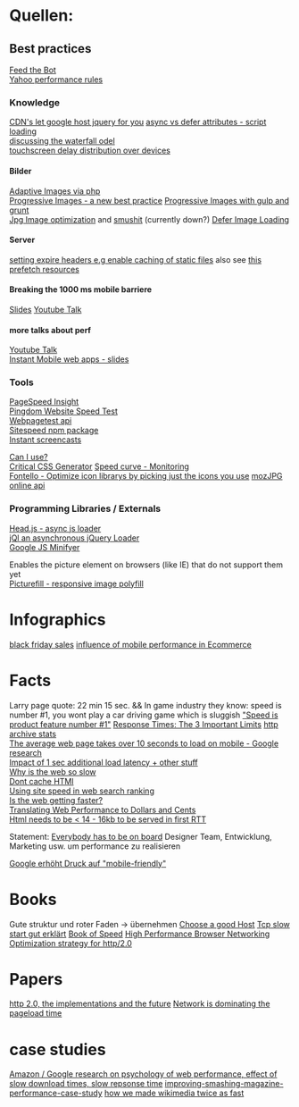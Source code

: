 # Quellen:

## Best practices

[Feed the Bot](http://www.feedthebot.com/)  
[Yahoo performance rules](https://developer.yahoo.com/performance/rules.html)  


### Knowledge

[CDN's let google host jquery for you](http://encosia.com/3-reasons-why-you-should-let-google-host-jquery-for-you/)
[async vs defer attributes - script loading](http://www.growingwiththeweb.com/2014/02/async-vs-defer-attributes.html)  
[discussing the waterfall odel](http://calendar.perfplanet.com/2013/web-performance-waterfalls-from-10000-feet/)  
[touchscreen delay distribution over devices](http://patrickhlauke.github.io/touch/tests/results/#suppressing-300ms-delay)

#### Bilder
[Adaptive Images via php](http://adaptive-images.com/)  
[Progressive Images - a new best practice](http://calendar.perfplanet.com/2012/progressive-jpegs-a-new-best-practice/)
[Progressive Images with gulp and grunt](https://mijingo.com/blog/optimizing-images-with-grunt-gulp)  
[Jpg Image optimization](https://github.com/heldr/gulp-smushit) and [smushit](http://www.smushit.com/) (currently down?)
[Defer Image Loading](http://www.feedthebot.com/pagespeed/defer-images.html)

#### Server

[setting expire headers e.g enable caching of static files](http://davidwalsh.name/yslow-htaccess) also see [this](https://www.mnot.net/cache_docs/#FAQ)
[prefetch resources](http://davidwalsh.name/html5-prefetch)  

#### Breaking the 1000 ms mobile barriere

[Slides](https://docs.google.com/presentation/d/1wAxB5DPN-rcelwbGO6lCOus_S1rP24LMqA8m1eXEDRo/present?slide=id.gd101c179_334) 
[Youtube Talk](https://www.youtube.com/watch?v=I4vX-twze9I)  

#### more talks about perf
[Youtube Talk](https://www.youtube.com/watch?v=Bzw8-ZLpwtw)  
[Instant Mobile web apps - slides](https://docs.google.com/presentation/d/1z49qp03iXAJIkbXaMtCmWW_Pnnq-MzXGW139Xw8-paM/edit#slide=id.p19)  


### Tools  
[PageSpeed Insight](https://developers.google.com/speed/pagespeed/insights/)  
[Pingdom Website Speed Test](http://tools.pingdom.com/fpt/)  
[Webpagetest api](http://www.webpagetest.org/)  
[Sitespeed npm package](http://www.sitespeed.io/)  
[Instant screencasts](https://www.screenr.com/)

[Can I use?](http://caniuse.com)  
[Critical CSS Generator](http://jonassebastianohlsson.com/criticalpathcssgenerator/) 
[Speed curve - Monitoring](http://speedcurve.com/)  
[Fontello - Optimize icon librarys by picking just the icons you use](http://fontello.com/) 
[mozJPG online api](https://imageoptim.com/mozjpeg)    

### Programming Libraries / Externals

[Head.js - async js loader](http://headjs.com/)  
[jQl an asynchronous jQuery Loader](http://www.yterium.net/jQl-an-asynchronous-jQuery-Loader)  
[Google JS Minifyer](http://closure-compiler.appspot.com/home)  

Enables the picture element on browsers (like IE) that do not support them yet  
[Picturefill - responsive image polyfill](http://scottjehl.github.io/picturefill/)  

# Infographics

[black friday sales](http://www.skava.com/wp-content/uploads/2014/11/Skava_Black_Friday.pdf)
[influence of mobile performance in Ecommerce](http://blog.radware.com/applicationdelivery/applicationaccelerationoptimization/2013/11/report-2013-state-of-the-union-for-mobile-ecommerce-performance/)

# Facts

Larry page quote: 22 min 15 sec. && In game industry they know: speed is number #1, you wont play a car driving game which is sluggish
["Speed is product feature number #1"](https://www.youtube.com/watch?v=MStKwEff_kY&list=PLD1D3B0B233F2AD66&index=5)
[Response Times: The 3 Important Limits](http://www.nngroup.com/articles/response-times-3-important-limits/)
[http archive stats](http://www.httparchive.org/interesting.php)  
[The average web page takes over 10 seconds to load on mobile - Google research](http://analytics.blogspot.de/2012/04/global-site-speed-overview-how-fast-are.html)  
[Impact of 1 sec additional load latency + other stuff](https://www.youtube.com/watch?v=Bzw8-ZLpwtw)  
[Why is the web so slow](http://calendar.perfplanet.com/2013/why-is-the-web-so-slow/)  
[Dont cache HTMl](http://blog.httpwatch.com/2007/12/10/two-simple-rules-for-http-caching/)  
[Using site speed in web search ranking](http://googlewebmastercentral.blogspot.de/2010/04/using-site-speed-in-web-search-ranking.html)  
[Is the web getting faster?](http://analytics.blogspot.de/2013/04/is-web-getting-faster.html)  
[Translating Web Performance to Dollars and Cents](http://chimera.labs.oreilly.com/books/1230000000545/ch10.html#SPEED_PERFORMANCE_HUMAN_PERCEPTION)  
[Html needs to be < 14 - 16kb to be served in first RTT](http://chimera.labs.oreilly.com/books/1230000000545/ch02.html#SLOW_START)  

Statement: [Everybody has to be on board](https://www.youtube.com/watch?v=tV8gfl-DSCI) Designer Team, Entwicklung, Marketing usw. um performance zu realisieren  

[Google erhöht Druck auf "mobile-friendly"](http://t3n.de/news/google-mobile-friendly-589402/?utm_content=buffer05861&utm_medium=social&utm_source=facebook.com&utm_campaign=buffer)


# Books

Gute struktur und roter Faden -> übernehmen
[Choose a good Host](https://books.google.de/books?id=qFSZBAAAQBAJ&pg=PT47&lpg=PT47&dq=You+May+Be+Losing+Users+If+Responsive+Web+Design+Is+Your+Only+Mobile+Strategy&source=bl&ots=fR34aO_Qso&sig=Uf3vEu2e-meshgsuf-Vj-qP5f1Y&hl=de&sa=X&ei=95qNVOvjOMHeOKLUgZgI&ved=0CDIQ6AEwAg#v=onepage&q=You%20May%20Be%20Losing%20Users%20If%20Responsive%20Web%20Design%20Is%20Your%20Only%20Mobile%20Strategy&f=false)
[Tcp slow start gut erklärt](http://www.bookofspeed.com/chapter3.html)
[Book of Speed](http://www.bookofspeed.com/chapter1.html)
[High Performance Browser Networking](http://chimera.labs.oreilly.com/books/1230000000545/index.html)
[Optimization strategy for http/2.0](http://chimera.labs.oreilly.com/books/1230000000545/ch13.html#_removing_1_x_optimizations)

# Papers

[http 2.0, the implementations and the future](http://daniel.haxx.se/http2/http2-v1.10.pdf)
[Network is dominating the pageload time](https://docs.google.com/document/d/1cpLSSYpqi4SprkJcVxbS7af6avKM0qc-imxvkexmCZs/edit#heading=h.7dyk54du640h)  

# case studies
[Amazon / Google research on psychology of web performance, effect of slow download times, slow repsonse time](http://www.websiteoptimization.com/speed/tweak/psychology-web-performance/)
[improving-smashing-magazine-performance-case-study](http://www.smashingmagazine.com/2014/09/08/improving-smashing-magazine-performance-case-study/)
[how we made wikimedia twice as fast](https://blog.wikimedia.org/2014/12/29/how-we-made-editing-wikipedia-twice-as-fast/)